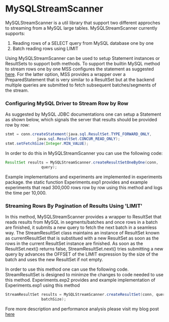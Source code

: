 # MySQLStreamScanner

MySQLStreamScanner is a util library that support two different approches to streaming from a MySQL large tables. MySQLStreamScanner currently supports:

1. Reading rows of a SELECT query from MySQL database one by one 
2. Batch reading rows using LIMIT 


Using MySQLStreamScanner can be used to setup Statement instances or ResultSets to support both methods. To support the builtin MySQL method to stream rows one by one MSS configures the statement as suggested [here](https://dev.mysql.com/doc/connector-j/5.1/en/connector-j-reference-implementation-notes.html). For the latter option, MSS provides a wrapper over a PreparedStatement that is very similar to a ResultSet but at the backend multiple queries are submitted to fetch subsequent batches/segments of the stream.

### Configuring MySQL Driver to Stream Row by Row

As suggested by MySQL JDBC documentations one can setup a Statement as shown below, which signals the server that results should be provided row by row:

```java
stmt = conn.createStatement(java.sql.ResultSet.TYPE_FORWARD_ONLY,
              java.sql.ResultSet.CONCUR_READ_ONLY);
stmt.setFetchSize(Integer.MIN_VALUE);
```

In order to do this in MySQLStreamScanner you can use the following code:

```java
ResultSet results = MySQLStreamScanner.createResultSetOneByOne(conn,
				query);
```

Example implementations and experiments are implemented in experiments package. the static function Experiments.exp1 provides and example experiments that read 300,000 rows row by row using this method and logs the time per 10,000.

### Streaming Rows By Pagination of Results Using 'LIMIT'

In this method, MySQLStreamScanner provides a wrapper to ResultSet that reads results from MySQL in segments/batches and once rows in a batch are finished, it submits a new query to fetch the next batch in a seamless way. The StreamResultSet class maintains an instance of ResultSet known as currentResultSet that is substitued with a new ResultSet as soon as the rows in the current ResultSet instance are finished. As soon as the ResultSet.next() returns false, StreamResultSet.next() tries submitting a new query by advances the OFFSET of the LIMIT expression by the size of the batch and uses the new ResultSet if not empty.

In order to use this method one can use the following code. StreamResultSet is designed to minimze the changes to code needed to use this method. Experiments.exp2 provides and example implementation of Experiments.exp1 using this method

```java
StreamResultSet results = MySQLStreamScanner.createResultSet(conn, query,
				batchSize);
```

Fore more description and performance analysis please visit my blog post [here]()


